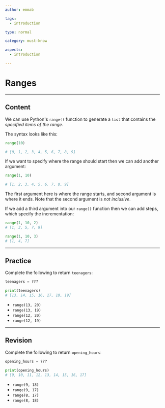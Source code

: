 ```yaml
---
author: emmab

tags:
  - introduction

type: normal

category: must-know

aspects:
  - introduction

---
```


# Ranges

---
## Content

We can use Python's `range()` function to generate a `list` that contains the *specified items of the range.*

The syntax looks like this:

```python
range(10)

# [0, 1, 2, 3, 4, 5, 6, 7, 8, 9]
```

If we want to specify where the range should start then we can add another argument:

```python
range(1, 10)

# [1, 2, 3, 4, 5, 6, 7, 8, 9]
```

The first argument here is where the range starts, and second argument is where it ends. Note that the second argument is *not inclusive*.

If we add a third argument into our `range()` function then we can add steps, which specify the incrementation:

```python
range(1, 10, 2)
# [1, 3, 5, 7, 9]

range(1, 10, 3)
# [1, 4, 7]
```

---
## Practice

Complete the following to return `teenagers`:

```python
teenagers = ???

print(teenagers)
# [13, 14, 15, 16, 17, 18, 19]
```

* `range(13, 20)`
* `range(13, 19)`
* `range(12, 20)`
* `range(12, 19)`


---
## Revision

Complete the following to return `opening_hours`:

```python
opening_hours = ???

print(opening_hours)
# [9, 10, 11, 12, 13, 14, 15, 16, 17]
```

* `range(9, 18)`
* `range(9, 17)`
* `range(8, 17)`
* `range(8, 18)`